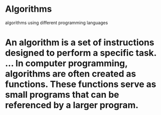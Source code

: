 # Algorithms
algorithms using different programming languages

# An algorithm is a set of instructions designed to perform a specific task. ... In computer programming, algorithms are often created as functions. These functions serve as small programs that can be referenced by a larger program.


